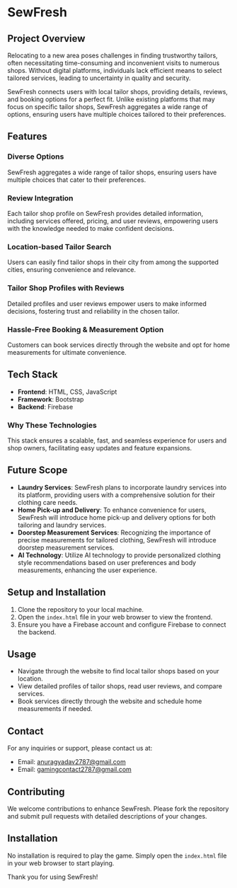 # SewFresh

## Project Overview
Relocating to a new area poses challenges in finding trustworthy tailors, often necessitating time-consuming and inconvenient visits to numerous shops. Without digital platforms, individuals lack efficient means to select tailored services, leading to uncertainty in quality and security.

SewFresh connects users with local tailor shops, providing details, reviews, and booking options for a perfect fit. Unlike existing platforms that may focus on specific tailor shops, SewFresh aggregates a wide range of options, ensuring users have multiple choices tailored to their preferences.

## Features

### Diverse Options
SewFresh aggregates a wide range of tailor shops, ensuring users have multiple choices that cater to their preferences.

### Review Integration
Each tailor shop profile on SewFresh provides detailed information, including services offered, pricing, and user reviews, empowering users with the knowledge needed to make confident decisions.

### Location-based Tailor Search
Users can easily find tailor shops in their city from among the supported cities, ensuring convenience and relevance.

### Tailor Shop Profiles with Reviews
Detailed profiles and user reviews empower users to make informed decisions, fostering trust and reliability in the chosen tailor.

### Hassle-Free Booking & Measurement Option
Customers can book services directly through the website and opt for home measurements for ultimate convenience.

## Tech Stack
- **Frontend**: HTML, CSS, JavaScript
- **Framework**: Bootstrap
- **Backend**: Firebase

### Why These Technologies
This stack ensures a scalable, fast, and seamless experience for users and shop owners, facilitating easy updates and feature expansions.

## Future Scope
- **Laundry Services**: SewFresh plans to incorporate laundry services into its platform, providing users with a comprehensive solution for their clothing care needs.
- **Home Pick-up and Delivery**: To enhance convenience for users, SewFresh will introduce home pick-up and delivery options for both tailoring and laundry services.
- **Doorstep Measurement Services**: Recognizing the importance of precise measurements for tailored clothing, SewFresh will introduce doorstep measurement services.
- **AI Technology**: Utilize AI technology to provide personalized clothing style recommendations based on user preferences and body measurements, enhancing the user experience.

## Setup and Installation
1. Clone the repository to your local machine.
2. Open the `index.html` file in your web browser to view the frontend.
3. Ensure you have a Firebase account and configure Firebase to connect the backend.

## Usage
- Navigate through the website to find local tailor shops based on your location.
- View detailed profiles of tailor shops, read user reviews, and compare services.
- Book services directly through the website and schedule home measurements if needed.

## Contact
For any inquiries or support, please contact us at:
- Email: anuragyadav2787@gmail.com
- Email: gamingcontact2787@gmail.com

## Contributing
We welcome contributions to enhance SewFresh. Please fork the repository and submit pull requests with detailed descriptions of your changes.

## Installation
No installation is required to play the game. Simply open the `index.html` file in your web browser to start playing.



Thank you for using SewFresh!

